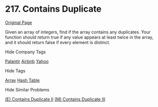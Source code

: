 # 217. Contains Duplicate

[Original Page](https://leetcode.com/problems/contains-duplicate/)

Given an array of integers, find if the array contains any duplicates. Your function should return true if any value appears at least twice in the array, and it should return false if every element is distinct.

<div>

<div id="company_tags" class="btn btn-xs btn-warning">Hide Company Tags</div>

<span class="hidebutton" style="display: inline;">[Palantir](/company/palantir/) [Airbnb](/company/airbnb/) [Yahoo](/company/yahoo/)</span></div>

<div>

<div id="tags" class="btn btn-xs btn-warning">Hide Tags</div>

<span class="hidebutton" style="display: inline;">[Array](/tag/array/) [Hash Table](/tag/hash-table/)</span></div>

<div>

<div id="similar" class="btn btn-xs btn-warning">Hide Similar Problems</div>

<span class="hidebutton" style="display: inline;">[(E) Contains Duplicate II](/problems/contains-duplicate-ii/) [(M) Contains Duplicate III](/problems/contains-duplicate-iii/)</span></div>